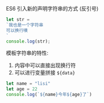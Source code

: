 ES6 引入新的声明字符串的方式 (反引号)

```javascript
let str =  
`我也是一个字符串
可以换行噢
`
console.log(str);
```

模板字符串的特性:

1. 内容中可以直接出现换行符
2. 可以进行变量拼接 `${data}`

```javascript
let name = "lisi"
let age = 22
console.log(`${name}今年${age}了`)
```

